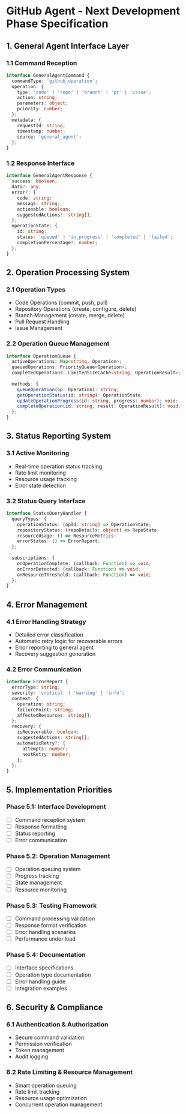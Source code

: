 # GitHub Agent - Next Development Phase Specification

## 1. General Agent Interface Layer

### 1.1 Command Reception
```typescript
interface GeneralAgentCommand {
  commandType: 'github_operation';
  operation: {
    type: 'code' | 'repo' | 'branch' | 'pr' | 'issue';
    action: string;
    parameters: object;
    priority: number;
  };
  metadata: {
    requestId: string;
    timestamp: number;
    source: 'general_agent';
  };
}
```

### 1.2 Response Interface
```typescript
interface GeneralAgentResponse {
  success: boolean;
  data?: any;
  error?: {
    code: string;
    message: string;
    actionable: boolean;
    suggestedActions?: string[];
  };
  operationState: {
    id: string;
    status: 'queued' | 'in_progress' | 'completed' | 'failed';
    completionPercentage?: number;
  };
}
```

## 2. Operation Processing System

### 2.1 Operation Types
- Code Operations (commit, push, pull)
- Repository Operations (create, configure, delete)
- Branch Management (create, merge, delete)
- Pull Request Handling
- Issue Management

### 2.2 Operation Queue Management
```typescript
interface OperationQueue {
  activeOperations: Map<string, Operation>;
  queuedOperations: PriorityQueue<Operation>;
  completedOperations: LimitedSizeCache<string, OperationResult>;
  
  methods: {
    queueOperation(op: Operation): string;
    getOperationStatus(id: string): OperationState;
    updateOperationProgress(id: string, progress: number): void;
    completeOperation(id: string, result: OperationResult): void;
  };
}
```

## 3. Status Reporting System

### 3.1 Active Monitoring
- Real-time operation status tracking
- Rate limit monitoring
- Resource usage tracking
- Error state detection

### 3.2 Status Query Interface
```typescript
interface StatusQueryHandler {
  queryTypes: {
    operationStatus: (opId: string) => OperationState;
    repositoryStatus: (repoDetails: object) => RepoState;
    resourceUsage: () => ResourceMetrics;
    errorStates: () => ErrorReport;
  };
  
  subscriptions: {
    onOperationComplete: (callback: Function) => void;
    onErrorDetected: (callback: Function) => void;
    onResourceThreshold: (callback: Function) => void;
  };
}
```

## 4. Error Management

### 4.1 Error Handling Strategy
- Detailed error classification
- Automatic retry logic for recoverable errors
- Error reporting to general agent
- Recovery suggestion generation

### 4.2 Error Communication
```typescript
interface ErrorReport {
  errorType: string;
  severity: 'critical' | 'warning' | 'info';
  context: {
    operation: string;
    failurePoint: string;
    affectedResources: string[];
  };
  recovery: {
    isRecoverable: boolean;
    suggestedActions: string[];
    automaticRetry?: {
      attempts: number;
      nextRetry: number;
    };
  };
}
```

## 5. Implementation Priorities

### Phase 5.1: Interface Development
- [ ] Command reception system
- [ ] Response formatting
- [ ] Status reporting
- [ ] Error communication

### Phase 5.2: Operation Management
- [ ] Operation queuing system
- [ ] Progress tracking
- [ ] State management
- [ ] Resource monitoring

### Phase 5.3: Testing Framework
- [ ] Command processing validation
- [ ] Response format verification
- [ ] Error handling scenarios
- [ ] Performance under load

### Phase 5.4: Documentation
- [ ] Interface specifications
- [ ] Operation type documentation
- [ ] Error handling guide
- [ ] Integration examples

## 6. Security & Compliance

### 6.1 Authentication & Authorization
- Secure command validation
- Permission verification
- Token management
- Audit logging

### 6.2 Rate Limiting & Resource Management
- Smart operation queuing
- Rate limit tracking
- Resource usage optimization
- Concurrent operation management